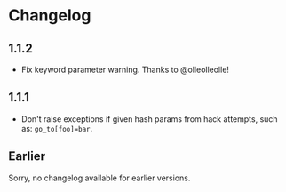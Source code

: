 # Changelog

## 1.1.2

- Fix keyword parameter warning. Thanks to @olleolleolle!

## 1.1.1

- Don't raise exceptions if given hash params from hack attempts, such as: `go_to[foo]=bar`.

## Earlier

Sorry, no changelog available for earlier versions.
